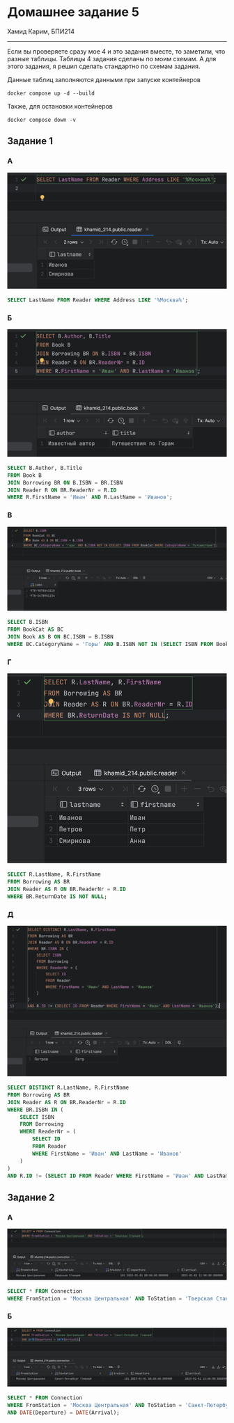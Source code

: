 # Домашнее задание 5
Хамид Карим, БПИ214


---
Если вы проверяете сразу мое 4 и это задания вместе, то заметили, что разные таблицы. Таблицы 4 задания сделаны по моим схемам. А для этого задания, я решил сделать стандартно по схемам задания.

Данные таблиц заполняются данными при запуске контейнеров
```
docker compose up -d --build
```

Также, для остановки контейнеров
```
docker compose down -v
```

## Задание 1

### А
![](images/img1.png)
```sql
SELECT LastName FROM Reader WHERE Address LIKE '%Москва%';
```
### Б
![](images/img2.png)
```sql
SELECT B.Author, B.Title
FROM Book B
JOIN Borrowing BR ON B.ISBN = BR.ISBN
JOIN Reader R ON BR.ReaderNr = R.ID
WHERE R.FirstName = 'Иван' AND R.LastName = 'Иванов';
```

### В
![](images/img3.png)
```sql
SELECT B.ISBN
FROM BookCat AS BC
JOIN Book AS B ON BC.ISBN = B.ISBN
WHERE BC.CategoryName = 'Горы' AND B.ISBN NOT IN (SELECT ISBN FROM BookCat WHERE CategoryName = 'Путешествия');
```

### Г
![](images/img4.png)
```sql
SELECT R.LastName, R.FirstName
FROM Borrowing AS BR
JOIN Reader AS R ON BR.ReaderNr = R.ID
WHERE BR.ReturnDate IS NOT NULL;
```
### Д
![](images/img5.png)
```sql
SELECT DISTINCT R.LastName, R.FirstName
FROM Borrowing AS BR
JOIN Reader AS R ON BR.ReaderNr = R.ID
WHERE BR.ISBN IN (
    SELECT ISBN
    FROM Borrowing
    WHERE ReaderNr = (
        SELECT ID
        FROM Reader
        WHERE FirstName = 'Иван' AND LastName = 'Иванов'
    )
)
AND R.ID != (SELECT ID FROM Reader WHERE FirstName = 'Иван' AND LastName = 'Иванов');
```

## Задание 2

### А
![](images/img6.png)
```sql
SELECT * FROM Connection
WHERE FromStation = 'Москва Центральная' AND ToStation = 'Тверская Станция';
```

### Б
![](images/img7.png)
```sql
SELECT * FROM Connection
WHERE FromStation = 'Москва Центральная' AND ToStation = 'Санкт-Петербург Главный'
AND DATE(Departure) = DATE(Arrival);
```